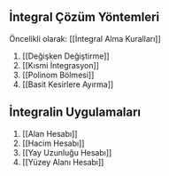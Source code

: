 ## İntegral Çözüm Yöntemleri
Öncelikli olarak: [[İntegral Alma Kuralları]]
1. [[Değişken Değiştirme]]
2. [[Kısmi İntegrasyon]]
3. [[Polinom Bölmesi]]
4. [[Basit Kesirlere Ayırma]]

## İntegralin Uygulamaları
1. [[Alan Hesabı]]
2. [[Hacim Hesabı]]
3. [[Yay Uzunluğu Hesabı]]
4. [[Yüzey Alanı Hesabı]]